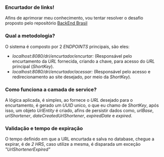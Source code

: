 ### Encurtador de links!
Afins de aprimorar meu conhecimento, vou tentar resolver o desafio proposto pelo repositório [BackEnd Brasil](https://github.com/backend-br)

### Qual a metodologia?
O sistema é composto por 2 *ENDPOINTS* principais, são eles:
- *localhost:8080/dri/encurtador/encurtar:* (Responsável pelo encurtamento da *URL* fornecida, criando a chave, para acesso do *URL* principal (*ShortKey*).
- *localhost:8080/dri/encurtador/acessar:* (Responsável pelo acesso e redirecionamento ao site desejado, por meio da *ShortKey*).

### Como funciona a camada de service?
A lógica aplicada, é simples, ao fornece o *URL* desejado para o encurtamento, é gerado um *UUID* unico, o que eu chamo de *ShortKey*, após isso, um objeto *UrlEntity* é criado, afins de persistir dados como, *urlBase*, *urlShortener*, *dateCreatedUrlShortener*, *expiredDate* e *expired*.

### Validação e tempo de expiração
O tempo definido em que a URL encurtada e salva no database, chegue a expirar, é de *2 HRS*, caso utilize a mesma, é disparada um exceção *"UrlShortenerExpired"*



